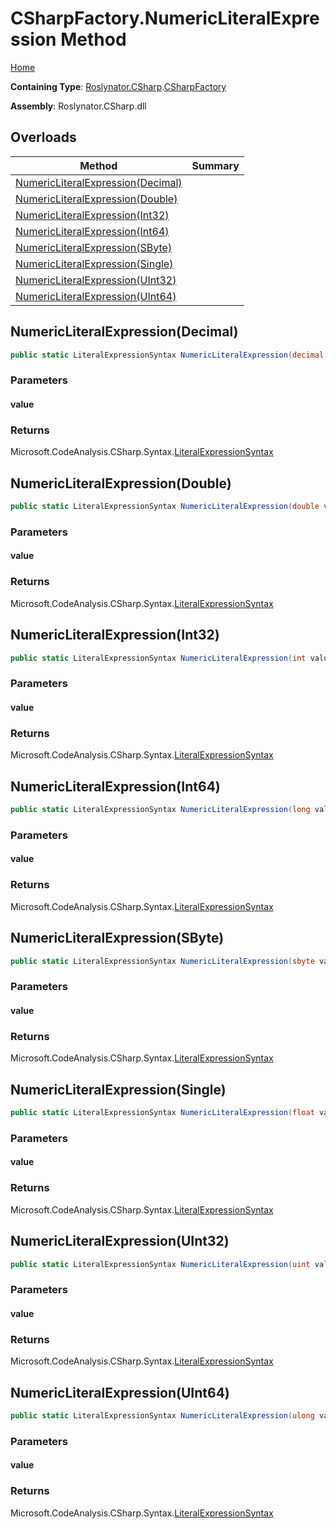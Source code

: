 # CSharpFactory\.NumericLiteralExpression Method

[Home](../../../../README.md)

**Containing Type**: [Roslynator.CSharp](../../README.md)\.[CSharpFactory](../README.md)

**Assembly**: Roslynator\.CSharp\.dll

## Overloads

| Method | Summary |
| ------ | ------- |
| [NumericLiteralExpression(Decimal)](#Roslynator_CSharp_CSharpFactory_NumericLiteralExpression_System_Decimal_) | |
| [NumericLiteralExpression(Double)](#Roslynator_CSharp_CSharpFactory_NumericLiteralExpression_System_Double_) | |
| [NumericLiteralExpression(Int32)](#Roslynator_CSharp_CSharpFactory_NumericLiteralExpression_System_Int32_) | |
| [NumericLiteralExpression(Int64)](#Roslynator_CSharp_CSharpFactory_NumericLiteralExpression_System_Int64_) | |
| [NumericLiteralExpression(SByte)](#Roslynator_CSharp_CSharpFactory_NumericLiteralExpression_System_SByte_) | |
| [NumericLiteralExpression(Single)](#Roslynator_CSharp_CSharpFactory_NumericLiteralExpression_System_Single_) | |
| [NumericLiteralExpression(UInt32)](#Roslynator_CSharp_CSharpFactory_NumericLiteralExpression_System_UInt32_) | |
| [NumericLiteralExpression(UInt64)](#Roslynator_CSharp_CSharpFactory_NumericLiteralExpression_System_UInt64_) | |

## NumericLiteralExpression\(Decimal\)<a name="Roslynator_CSharp_CSharpFactory_NumericLiteralExpression_System_Decimal_"></a>

```csharp
public static LiteralExpressionSyntax NumericLiteralExpression(decimal value)
```

### Parameters

#### value





### Returns

Microsoft\.CodeAnalysis\.CSharp\.Syntax\.[LiteralExpressionSyntax](https://docs.microsoft.com/en-us/dotnet/api/microsoft.codeanalysis.csharp.syntax.literalexpressionsyntax)

## NumericLiteralExpression\(Double\)<a name="Roslynator_CSharp_CSharpFactory_NumericLiteralExpression_System_Double_"></a>

```csharp
public static LiteralExpressionSyntax NumericLiteralExpression(double value)
```

### Parameters

#### value





### Returns

Microsoft\.CodeAnalysis\.CSharp\.Syntax\.[LiteralExpressionSyntax](https://docs.microsoft.com/en-us/dotnet/api/microsoft.codeanalysis.csharp.syntax.literalexpressionsyntax)

## NumericLiteralExpression\(Int32\)<a name="Roslynator_CSharp_CSharpFactory_NumericLiteralExpression_System_Int32_"></a>

```csharp
public static LiteralExpressionSyntax NumericLiteralExpression(int value)
```

### Parameters

#### value





### Returns

Microsoft\.CodeAnalysis\.CSharp\.Syntax\.[LiteralExpressionSyntax](https://docs.microsoft.com/en-us/dotnet/api/microsoft.codeanalysis.csharp.syntax.literalexpressionsyntax)

## NumericLiteralExpression\(Int64\)<a name="Roslynator_CSharp_CSharpFactory_NumericLiteralExpression_System_Int64_"></a>

```csharp
public static LiteralExpressionSyntax NumericLiteralExpression(long value)
```

### Parameters

#### value





### Returns

Microsoft\.CodeAnalysis\.CSharp\.Syntax\.[LiteralExpressionSyntax](https://docs.microsoft.com/en-us/dotnet/api/microsoft.codeanalysis.csharp.syntax.literalexpressionsyntax)

## NumericLiteralExpression\(SByte\)<a name="Roslynator_CSharp_CSharpFactory_NumericLiteralExpression_System_SByte_"></a>

```csharp
public static LiteralExpressionSyntax NumericLiteralExpression(sbyte value)
```

### Parameters

#### value





### Returns

Microsoft\.CodeAnalysis\.CSharp\.Syntax\.[LiteralExpressionSyntax](https://docs.microsoft.com/en-us/dotnet/api/microsoft.codeanalysis.csharp.syntax.literalexpressionsyntax)

## NumericLiteralExpression\(Single\)<a name="Roslynator_CSharp_CSharpFactory_NumericLiteralExpression_System_Single_"></a>

```csharp
public static LiteralExpressionSyntax NumericLiteralExpression(float value)
```

### Parameters

#### value





### Returns

Microsoft\.CodeAnalysis\.CSharp\.Syntax\.[LiteralExpressionSyntax](https://docs.microsoft.com/en-us/dotnet/api/microsoft.codeanalysis.csharp.syntax.literalexpressionsyntax)

## NumericLiteralExpression\(UInt32\)<a name="Roslynator_CSharp_CSharpFactory_NumericLiteralExpression_System_UInt32_"></a>

```csharp
public static LiteralExpressionSyntax NumericLiteralExpression(uint value)
```

### Parameters

#### value





### Returns

Microsoft\.CodeAnalysis\.CSharp\.Syntax\.[LiteralExpressionSyntax](https://docs.microsoft.com/en-us/dotnet/api/microsoft.codeanalysis.csharp.syntax.literalexpressionsyntax)

## NumericLiteralExpression\(UInt64\)<a name="Roslynator_CSharp_CSharpFactory_NumericLiteralExpression_System_UInt64_"></a>

```csharp
public static LiteralExpressionSyntax NumericLiteralExpression(ulong value)
```

### Parameters

#### value





### Returns

Microsoft\.CodeAnalysis\.CSharp\.Syntax\.[LiteralExpressionSyntax](https://docs.microsoft.com/en-us/dotnet/api/microsoft.codeanalysis.csharp.syntax.literalexpressionsyntax)

